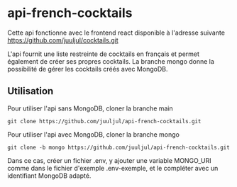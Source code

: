 # api-french-cocktails



Cette api fonctionne avec le frontend react disponible à l'adresse suivante https://github.com/juuljul/cocktails.git

L'api fournit une liste restreinte de cocktails en français et permet également de créer ses propres cocktails. La branche mongo donne la possibilité de gérer les cocktails créés avec MongoDB.


    
## Utilisation

Pour utiliser l'api sans MongoDB, cloner la branche main
```
git clone https://github.com/juuljul/api-french-cocktails.git
```

Pour utiliser l'api avec MongoDB, cloner la branche mongo
```
git clone -b mongo https://github.com/juuljul/api-french-cocktails.git
```

Dans ce cas, créer un fichier .env, y ajouter une variable MONGO_URI comme dans le fichier d'exemple .env-exemple, et le compléter avec un identifiant MongoDB adapté.





